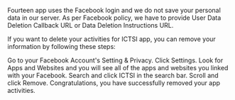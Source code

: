 Fourteen app uses the Facebook login and we do not save your personal data in our server. As per Facebook policy, we have to provide User Data Deletion Callback URL or Data Deletion Instructions URL.

If you want to delete your activities for ICTSI app, you can remove your information by following these steps:

Go to your Facebook Account's Setting & Privacy. Click Settings.
Look for Apps and Websites and you will see all of the apps and websites you linked with your Facebook.
Search and click ICTSI in the search bar.
Scroll and click Remove.
Congratulations, you have successfully removed your app activities.
